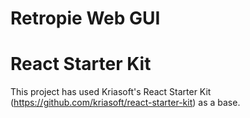 # Retropie Web GUI


# React Starter Kit
This project has used Kriasoft's React Starter Kit (https://github.com/kriasoft/react-starter-kit) as a base.
